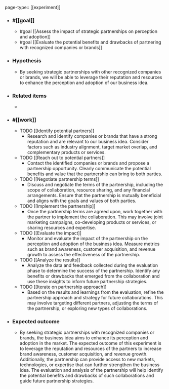 page-type:: [[experiment]]



  - ### #[[goal]]
    - #goal [[Assess the impact of strategic partnerships on perception and adoption]]
    - #goal [[Evaluate the potential benefits and drawbacks of partnering with recognized companies or brands]]
  - ### Hypothesis
    - By seeking strategic partnerships with other recognized companies or brands, we will be able to leverage their reputation and resources to enhance the perception and adoption of our business idea.
  - ### Related items
    - 
  - ### #[[work]]
    - TODO [[Identify potential partners]]
      - Research and identify companies or brands that have a strong reputation and are relevant to our business idea. Consider factors such as industry alignment, target market overlap, and complementary products or services.
    - TODO [[Reach out to potential partners]]
      - Contact the identified companies or brands and propose a partnership opportunity. Clearly communicate the potential benefits and value that the partnership can bring to both parties.
    - TODO [[Negotiate partnership terms]]
      - Discuss and negotiate the terms of the partnership, including the scope of collaboration, resource sharing, and any financial arrangements. Ensure that the partnership is mutually beneficial and aligns with the goals and values of both parties.
    - TODO [[Implement the partnership]]
      - Once the partnership terms are agreed upon, work together with the partner to implement the collaboration. This may involve joint marketing campaigns, co-developing products or services, or sharing resources and expertise.
    - TODO [[Evaluate the impact]]
      - Monitor and evaluate the impact of the partnership on the perception and adoption of the business idea. Measure metrics such as brand awareness, customer acquisition, and revenue growth to assess the effectiveness of the partnership.
    - TODO [[Analyze the results]]
      - Analyze the data and feedback collected during the evaluation phase to determine the success of the partnership. Identify any benefits or drawbacks that emerged from the collaboration and use these insights to inform future partnership strategies.
    - TODO [[Iterate on partnership approach]]
      - Based on the results and learnings from the evaluation, refine the partnership approach and strategy for future collaborations. This may involve targeting different partners, adjusting the terms of the partnership, or exploring new types of collaborations.
  - ### Expected outcome
    - By seeking strategic partnerships with recognized companies or brands, the business idea aims to enhance its perception and adoption in the market. The expected outcome of this experiment is to leverage the reputation and resources of the partners to increase brand awareness, customer acquisition, and revenue growth. Additionally, the partnership can provide access to new markets, technologies, or expertise that can further strengthen the business idea. The evaluation and analysis of the partnership will help identify the potential benefits and drawbacks of such collaborations and guide future partnership strategies.

